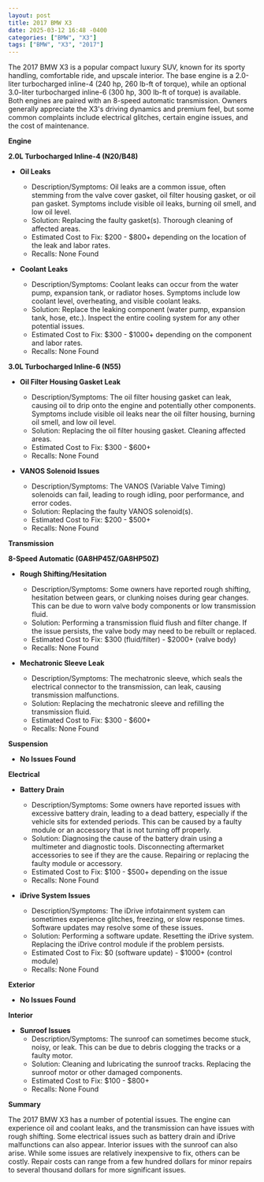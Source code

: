 ```yaml
---
layout: post
title: 2017 BMW X3
date: 2025-03-12 16:48 -0400
categories: ["BMW", "X3"]
tags: ["BMW", "X3", "2017"]
---
```

The 2017 BMW X3 is a popular compact luxury SUV, known for its sporty handling, comfortable ride, and upscale interior. The base engine is a 2.0-liter turbocharged inline-4 (240 hp, 260 lb-ft of torque), while an optional 3.0-liter turbocharged inline-6 (300 hp, 300 lb-ft of torque) is available. Both engines are paired with an 8-speed automatic transmission. Owners generally appreciate the X3's driving dynamics and premium feel, but some common complaints include electrical glitches, certain engine issues, and the cost of maintenance.

**Engine**

**2.0L Turbocharged Inline-4 (N20/B48)**

*   **Oil Leaks**
    *   Description/Symptoms: Oil leaks are a common issue, often stemming from the valve cover gasket, oil filter housing gasket, or oil pan gasket. Symptoms include visible oil leaks, burning oil smell, and low oil level.
    *   Solution: Replacing the faulty gasket(s). Thorough cleaning of affected areas.
    *   Estimated Cost to Fix: $200 - $800+ depending on the location of the leak and labor rates.
    *   Recalls: None Found

*   **Coolant Leaks**
    * Description/Symptoms: Coolant leaks can occur from the water pump, expansion tank, or radiator hoses. Symptoms include low coolant level, overheating, and visible coolant leaks.
    * Solution: Replace the leaking component (water pump, expansion tank, hose, etc.). Inspect the entire cooling system for any other potential issues.
    * Estimated Cost to Fix: $300 - $1000+ depending on the component and labor rates.
    * Recalls: None Found

**3.0L Turbocharged Inline-6 (N55)**

*   **Oil Filter Housing Gasket Leak**
    *   Description/Symptoms: The oil filter housing gasket can leak, causing oil to drip onto the engine and potentially other components. Symptoms include visible oil leaks near the oil filter housing, burning oil smell, and low oil level.
    *   Solution: Replacing the oil filter housing gasket. Cleaning affected areas.
    *   Estimated Cost to Fix: $300 - $600+
    *   Recalls: None Found

*   **VANOS Solenoid Issues**
    *   Description/Symptoms: The VANOS (Variable Valve Timing) solenoids can fail, leading to rough idling, poor performance, and error codes.
    *   Solution: Replacing the faulty VANOS solenoid(s).
    *   Estimated Cost to Fix: $200 - $500+
    *   Recalls: None Found

**Transmission**

**8-Speed Automatic (GA8HP45Z/GA8HP50Z)**

*   **Rough Shifting/Hesitation**
    *   Description/Symptoms: Some owners have reported rough shifting, hesitation between gears, or clunking noises during gear changes. This can be due to worn valve body components or low transmission fluid.
    *   Solution: Performing a transmission fluid flush and filter change. If the issue persists, the valve body may need to be rebuilt or replaced.
    *   Estimated Cost to Fix: $300 (fluid/filter) - $2000+ (valve body)
    *   Recalls: None Found

*   **Mechatronic Sleeve Leak**
    *   Description/Symptoms: The mechatronic sleeve, which seals the electrical connector to the transmission, can leak, causing transmission malfunctions.
    *   Solution: Replacing the mechatronic sleeve and refilling the transmission fluid.
    *   Estimated Cost to Fix: $300 - $600+
    *   Recalls: None Found

**Suspension**

*   **No Issues Found**

**Electrical**

*   **Battery Drain**
    *   Description/Symptoms: Some owners have reported issues with excessive battery drain, leading to a dead battery, especially if the vehicle sits for extended periods. This can be caused by a faulty module or an accessory that is not turning off properly.
    *   Solution: Diagnosing the cause of the battery drain using a multimeter and diagnostic tools. Disconnecting aftermarket accessories to see if they are the cause. Repairing or replacing the faulty module or accessory.
    *   Estimated Cost to Fix: $100 - $500+ depending on the issue
    *   Recalls: None Found

*   **iDrive System Issues**
    *   Description/Symptoms: The iDrive infotainment system can sometimes experience glitches, freezing, or slow response times. Software updates may resolve some of these issues.
    *   Solution: Performing a software update. Resetting the iDrive system. Replacing the iDrive control module if the problem persists.
    *   Estimated Cost to Fix: $0 (software update) - $1000+ (control module)
    *   Recalls: None Found

**Exterior**

*   **No Issues Found**

**Interior**

*   **Sunroof Issues**
    *   Description/Symptoms: The sunroof can sometimes become stuck, noisy, or leak. This can be due to debris clogging the tracks or a faulty motor.
    *   Solution: Cleaning and lubricating the sunroof tracks. Replacing the sunroof motor or other damaged components.
    *   Estimated Cost to Fix: $100 - $800+
    *   Recalls: None Found

**Summary**

The 2017 BMW X3 has a number of potential issues. The engine can experience oil and coolant leaks, and the transmission can have issues with rough shifting. Some electrical issues such as battery drain and iDrive malfunctions can also appear. Interior issues with the sunroof can also arise. While some issues are relatively inexpensive to fix, others can be costly. Repair costs can range from a few hundred dollars for minor repairs to several thousand dollars for more significant issues.

